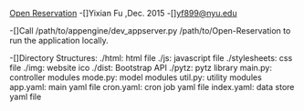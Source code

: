[Open Reservation](http://www.open-reservation.appspot.com)
-[]Yixian Fu ,Dec. 2015
-[]yf899@nyu.edu 

-[]Call /path/to/appengine/dev_appserver.py /path/to/Open-Reservation to run the application locally.

-[]Directory Structures:
	./html: html file
	./js: javascript file
	./stylesheets: css file
	./img: website ico
	./dist: Bootstrap API
	./pytz: pytz library
		main.py: controller modules
		mode.py: model modules
		util.py: utility modules
		app.yaml: main yaml file
		cron.yaml: cron job yaml file
		index.yaml: data store yaml file

